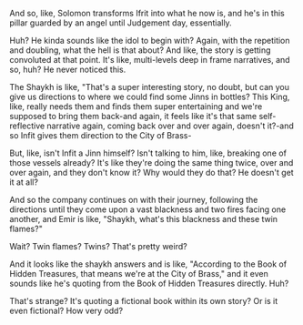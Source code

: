 And so, like, Solomon transforms Ifrit into what he now is, and he's in this pillar guarded by an angel until Judgement day, essentially.

Huh? He kinda sounds like the idol to begin with? Again, with the repetition and doubling, what the hell is that about? And like, the story is getting convoluted at that point. It's like, multi-levels deep in frame narratives, and so, huh? He never noticed this.

The Shaykh is like, "That's a super interesting story, no doubt, but can you give us directions to where we could find some Jinns in bottles? This King, like, really needs them and finds them super entertaining and we're supposed to bring them back-and again, it feels like it's that same self-reflective narrative again, coming back over and over again, doesn't it?-and so Infit gives them direction to the City of Brass-

But, like, isn't Infit a Jinn himself? Isn't talking to him, like, breaking one of those vessels already? It's like they're doing the same thing twice, over and over again, and they don't know it? Why would they do that? He doesn't get it at all?

And so the company continues on with their journey, following the directions until they come upon a vast blackness and two fires facing one another, and Emir is like, "Shaykh, what's this blackness and these twin flames?"

Wait? Twin flames? Twins? That's pretty weird?

And it looks like the shaykh answers and is like, "According to the Book of Hidden Treasures, that means we're at the City of Brass," and it even sounds like he's quoting from the Book of Hidden Treasures directly. Huh?

That's strange? It's quoting a fictional book within its own story? Or is it even fictional? How very odd?